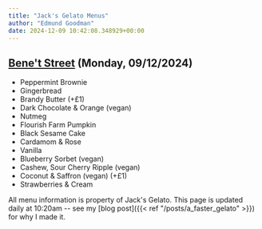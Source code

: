 ```yaml
---
title: "Jack's Gelato Menus"
author: "Edmund Goodman"
date: 2024-12-09 10:42:08.348929+00:00
---
```


## [Bene't Street](https://www.jacksgelato.com/bene-t-street-menu) (Monday, 09/12/2024)

- Peppermint Brownie
- Gingerbread
- Brandy Butter (+£1)
- Dark Chocolate & Orange (vegan)
- Nutmeg
- Flourish Farm Pumpkin
- Black Sesame Cake
- Cardamom & Rose
- Vanilla
- Blueberry Sorbet (vegan)
- Cashew, Sour Cherry Ripple (vegan)
- Coconut & Saffron (vegan) (+£1)
- Strawberries & Cream

All menu information is property of Jack's Gelato. This page is
updated daily at 10:20am -- see my
[blog post]({{< ref "/posts/a_faster_gelato" >}}) for why I made it.
